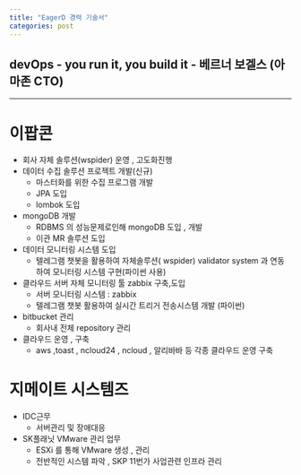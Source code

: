 ```yaml
---
title: "EagerD 경력 기술서"
categories: post
---
```


devOps - you run it, you build it - 베르너 보겔스 (아마존 CTO)
---------------------------------------------------------------



---

# 이팝콘

- 회사 자체 솔루션(wspider) 운영 , 고도화진행
- 데이터 수집 솔루션 프로젝트 개발(신규)
  * 마스터화를 위한 수집 프로그램 개발
  * JPA 도입
  * lombok 도입
- mongoDB 개발
  * RDBMS 의 성능문제로인해 mongoDB 도입 , 개발
  * 이관 MR 솔루션 도입
- 데이터 모니터링 시스템 도입
  * 텔레그램 챗봇을 활용하여 자체솔루션( wspider) validator system 과 연동하여 모니터링 시스템 구현(파이썬 사용)
- 클라우드 서버 자체 모니터링 툴 zabbix 구축,도입
  * 서버 모니터링 시스템 : zabbix
  * 텔레그램 챗봇 활용하여 실시간 트리거 전송시스템 개발 (파이썬)
- bitbucket 관리
  * 회사내 전체 repository 관리
- 클라우드 운영 , 구축
  * aws ,toast , ncloud24 , ncloud , 알리바바 등 각종 클라우드 운영 구축

# 지메이트 시스템즈

- IDC근무
  * 서버관리 및 장애대응
- SK플래닛 VMware 관리 업무
  * ESXi 를 통해 VMware 생성 , 관리
  * 전반적인 시스템 파악 , SKP 11번가 사업관련 인프라 관리
